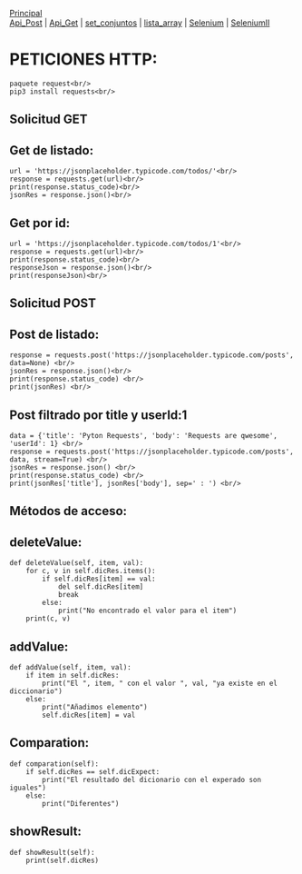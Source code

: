 [Principal](../README.md)<br/>
[Api_Post](../Cheat_Sheet/API_post.md) | [Api_Get](../Cheat_Sheet/API_Get.md)  | [set_conjuntos](../Cheat_Sheet/set_conjunto.md) | [lista_array](../Cheat_Sheet/lista_Array.md) | [Selenium](../Cheat_Sheet/selenium.md) | [SeleniumII](../Selenium/README.md)

# PETICIONES HTTP:<br/>
    paquete request<br/>
    pip3 install requests<br/>

## Solicitud GET

Get de listado:<br/>
------------------
    url = 'https://jsonplaceholder.typicode.com/todos/'<br/>
    response = requests.get(url)<br/> 
    print(response.status_code)<br/>
    jsonRes = response.json()<br/>

Get por id:<br/>
--------------
    url = 'https://jsonplaceholder.typicode.com/todos/1'<br/>
    response = requests.get(url)<br/>
    print(response.status_code)<br/>
    responseJson = response.json()<br/>
    print(responseJson)<br/>
 
## Solicitud POST

Post de listado: <br/>
-------------------
    response = requests.post('https://jsonplaceholder.typicode.com/posts', data=None) <br/>
    jsonRes = response.json()<br/>
    print(response.status_code) <br/>
    print(jsonRes) <br/>

Post filtrado por title y userId:1 <br/>
------------------------------------
    data = {'title': 'Pyton Requests', 'body': 'Requests are qwesome', 'userId': 1} <br/>
    response = requests.post('https://jsonplaceholder.typicode.com/posts', data, stream=True) <br/>
    jsonRes = response.json() <br/>
    print(response.status_code) <br/>
    print(jsonRes['title'], jsonRes['body'], sep=' : ') <br/>
 
 
## Métodos de acceso:<br/>
deleteValue:
------------
    def deleteValue(self, item, val):
        for c, v in self.dicRes.items():
            if self.dicRes[item] == val:
                del self.dicRes[item]
                break
            else:
                print("No encontrado el valor para el item")
        print(c, v)
addValue:
----------
    def addValue(self, item, val):
        if item in self.dicRes:
            print("El ", item, " con el valor ", val, "ya existe en el diccionario")
        else:
            print("Añadimos elemento")
            self.dicRes[item] = val
Comparation:
------------
    def comparation(self):
        if self.dicRes == self.dicExpect:
            print("El resultado del dicionario con el experado son iguales")
        else:
            print("Diferentes")
showResult:
----------
    def showResult(self):
        print(self.dicRes)

